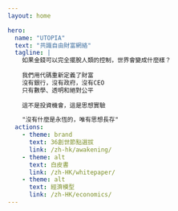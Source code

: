 ```yaml
---
layout: home

hero:
  name: "UTOPIA"
  text: "共識自由財富網絡"
  tagline: |
    如果金錢可以完全擺脫人類的控制，世界會變成什麼樣？
    
    我們用代碼重新定義了財富
    沒有銀行，沒有政府，沒有CEO
    只有數學、透明和絕對公平
    
    這不是投資機會，這是思想實驗

    "沒有什麼是永恆的，唯有思想長存"
  actions:
    - theme: brand
      text: 36創世節點選拔
      link: /zh-hk/awakening/
    - theme: alt
      text: 白皮書
      link: /zh-HK/whitepaper/
    - theme: alt
      text: 經濟模型
      link: /zh-HK/economics/
---
```


<ParticlesBackground />